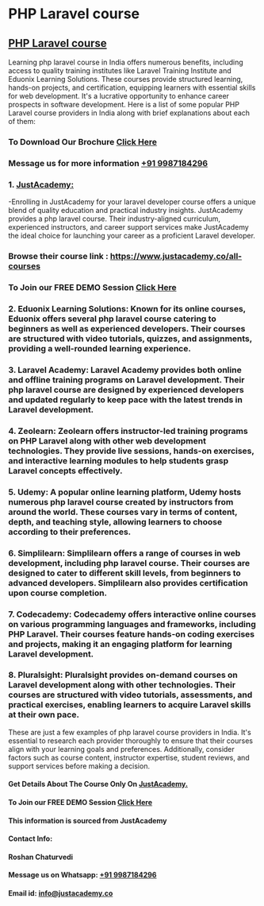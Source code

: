 # PHP Laravel course
## [PHP Laravel course](https://www.justacademy.co/course-detail/laravel-training)
Learning php laravel course in India offers numerous benefits, including access to quality training institutes like Laravel Training Institute and Eduonix Learning Solutions. These courses provide structured learning, hands-on projects, and certification, equipping learners with essential skills for web development. It's a lucrative opportunity to enhance career prospects in software development.
Here is a list of some popular PHP Laravel course providers in India along with brief explanations about each of them:

### To Download Our Brochure [Click Here](https://www.justacademy.co/download-brochure-for-free)
### Message us for more information [+91 9987184296](https://api.whatsapp.com/send?phone=9987184296)

### 1. [JustAcademy:](https://www.justacademy.co/)
   -Enrolling in JustAcademy for your laravel developer course offers a unique blend of quality education and practical industry insights. JustAcademy provides a php laravel course. Their industry-aligned curriculum, experienced instructors, and career support services make JustAcademy the ideal choice for launching your career as a proficient Laravel developer.

### Browse their course link : https://www.justacademy.co/all-courses 
### To Join our FREE DEMO Session [Click Here](https://www.justacademy.co/register-for-course-demo)

### 2. Eduonix Learning Solutions: Known for its online courses, Eduonix offers several php laravel course catering to beginners as well as experienced developers. Their courses are structured with video tutorials, quizzes, and assignments, providing a well-rounded learning experience.

### 3. Laravel Academy: Laravel Academy provides both online and offline training programs on Laravel development. Their php laravel course are designed by experienced developers and updated regularly to keep pace with the latest trends in Laravel development.

### 4. Zeolearn: Zeolearn offers instructor-led training programs on PHP Laravel along with other web development technologies. They provide live sessions, hands-on exercises, and interactive learning modules to help students grasp Laravel concepts effectively.

### 5. Udemy: A popular online learning platform, Udemy hosts numerous php laravel course created by instructors from around the world. These courses vary in terms of content, depth, and teaching style, allowing learners to choose according to their preferences.

### 6. Simplilearn: Simplilearn offers a range of courses in web development, including php laravel course. Their courses are designed to cater to different skill levels, from beginners to advanced developers. Simplilearn also provides certification upon course completion.

### 7. Codecademy: Codecademy offers interactive online courses on various programming languages and frameworks, including PHP Laravel. Their courses feature hands-on coding exercises and projects, making it an engaging platform for learning Laravel development.

### 8. Pluralsight: Pluralsight provides on-demand courses on Laravel development along with other technologies. Their courses are structured with video tutorials, assessments, and practical exercises, enabling learners to acquire Laravel skills at their own pace.

These are just a few examples of php laravel course providers in India. It's essential to research each provider thoroughly to ensure that their courses align with your learning goals and preferences. Additionally, consider factors such as course content, instructor expertise, student reviews, and support services before making a decision.

#### Get Details About The Course Only On [JustAcademy.](https://www.justacademy.co/)
#### To Join our FREE DEMO Session [Click Here](https://www.justacademy.co/register-for-course-demo)
#### This information is sourced from JustAcademy
#### Contact Info:
#### Roshan Chaturvedi
#### Message us on Whatsapp: [+91 9987184296](https://api.whatsapp.com/send?phone=9987184296)
#### Email id: info@justacademy.co
